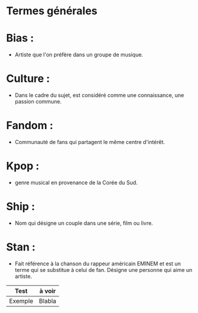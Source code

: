 # **Termes générales**


# Bias : 
* Artiste que l'on préfère dans un groupe de musique.

# Culture : 
* Dans le cadre du sujet, est considéré comme une connaissance, une passion commune. 

# Fandom :
* Communauté de fans qui partagent le même centre d'intérêt.

# Kpop : 
* genre musical en provenance de la Corée du Sud.

# Ship :
* Nom qui désigne un couple dans une série, film ou livre.

# Stan : 
* Fait référence à la chanson du rappeur américain EMINEM et est un terme qui se substitue à celui de fan. Désigne une personne qui aime un artiste. 


| Test | à voir |
|--|--|
| Exemple |  Blabla|
